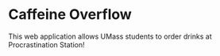 # Caffeine Overflow
This web application allows UMass students to order drinks at Procrastination Station!
